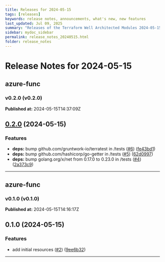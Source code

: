 ```yaml
---
title: Releases for 2024-05-15
tags: [releases]
keywords: release notes, announcements, what's new, new features
last_updated: Jul 09, 2025
summary: "Releases of the Terraform Well Architected Modules 2024-05-15"
sidebar: mydoc_sidebar
permalink: release_notes_20240515.html
folder: release_notes
---
```


# Release Notes for 2024-05-15

## azure-func
### v0.2.0 (v0.2.0)
**Published at:** 2024-05-15T14:37:09Z

## [0.2.0](https://github.com/CloudNationHQ/terraform-azure-func/compare/v0.1.0...v0.2.0) (2024-05-15)


### Features

* **deps:** bump github.com/gruntwork-io/terratest in /tests ([#6](https://github.com/CloudNationHQ/terraform-azure-func/issues/6)) ([fe43bd1](https://github.com/CloudNationHQ/terraform-azure-func/commit/fe43bd16125b30b77aa5f6bec8763896ad01c64c))
* **deps:** bump github.com/hashicorp/go-getter in /tests ([#5](https://github.com/CloudNationHQ/terraform-azure-func/issues/5)) ([62d0997](https://github.com/CloudNationHQ/terraform-azure-func/commit/62d0997658515023fb56bb376fffd2d032f43975))
* **deps:** bump golang.org/x/net from 0.17.0 to 0.23.0 in /tests ([#4](https://github.com/CloudNationHQ/terraform-azure-func/issues/4)) ([2a373c9](https://github.com/CloudNationHQ/terraform-azure-func/commit/2a373c9e5c7e9d44c7a977b9935d0f4c800790a4))

---

## azure-func
### v0.1.0 (v0.1.0)
**Published at:** 2024-05-15T14:16:17Z

## 0.1.0 (2024-05-15)


### Features

* add initial resources ([#2](https://github.com/CloudNationHQ/terraform-azure-func/issues/2)) ([9ee6b32](https://github.com/CloudNationHQ/terraform-azure-func/commit/9ee6b32b5f622b00e7be3dd29de5688a2124048a))

---

